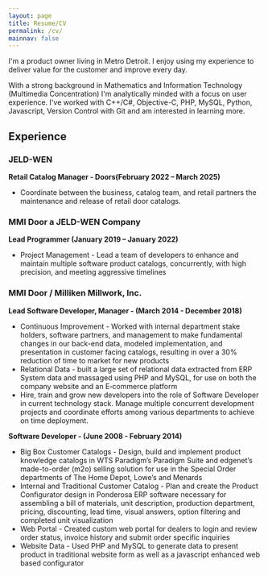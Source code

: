 ```yaml
---
layout: page
title: Resume/CV
permalink: /cv/
mainnav: false
---
```


I'm a product owner living in Metro Detroit. I enjoy using my experience to deliver value for the customer and improve every day.

With a strong background in Mathematics and Information Technology (Multimedia Concentration) I'm analytically minded with a focus on user experience.  I've worked with C++/C#, Objective-C, PHP, MySQL, Python, Javascript, Version Control with Git and am interested in learning more.

## Experience

### JELD-WEN

**Retail Catalog Manager - Doors(February 2022 – March 2025)**
* Coordinate between the business, catalog team, and retail partners the maintenance and release of retail door catalogs.

### MMI Door a JELD-WEN Company 

**Lead Programmer (January 2019 – January 2022)**
* Project Management - Lead a team of developers to enhance and maintain multiple software product catalogs, concurrently, with high precision, and meeting aggressive timelines

### MMI Door / Milliken Millwork, Inc.

**Lead Software Developer, Manager - (March 2014 - December 2018)**
* Continuous Improvement - Worked with internal department stake holders, software partners, and management to make fundamental changes in our back-end data, modeled implementation, and presentation in customer facing catalogs, resulting in over a 30% reduction of time to market for new products
* Relational Data - built a large set of relational data extracted from ERP System data and massaged using PHP and MySQL, for use on both the company website and an E‑commerce platform 
* Hire, train and grow new developers into the role of Software Developer in current technology stack. Manage multiple concurrent development projects and coordinate efforts among various departments to achieve on time deployment.

**Software Developer - (June 2008 - February 2014)**
* Big Box Customer Catalogs - Design, build and implement product knowledge catalogs in WTS Paradigm’s Paradigm Suite and edgenet’s made-to-order (m2o) selling solution for use in the Special Order departments of The Home Depot, Lowe’s and Menards
* Internal and Traditional Customer Catalog - Plan and create the Product Configurator design in Ponderosa ERP software necessary for assembling a bill of materials, unit description, production department, pricing, discounting, lead time, visual answers, option filtering and completed unit visualization 
* Web Portal - Created custom web portal for dealers to login and review order status, invoice history and submit order specific inquiries
* Website Data - Used PHP and MySQL to generate data to present product in traditional website form as well as a javascript enhanced web based configurator